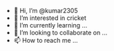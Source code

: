 - 👋 Hi, I’m @kumar2305
- 👀 I’m interested in cricket
- 🌱 I’m currently learning ...
- 💞️ I’m looking to collaborate on ...
- 📫 How to reach me ...

<!---
kumar2305/kumar2305 is a ✨ special ✨ repository because its `README.md` (this file) appears on your GitHub profile.
You can click the Preview link to take a look at your changes.
--->
